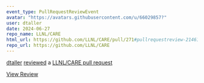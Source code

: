 ```yaml
---
event_type: PullRequestReviewEvent
avatar: "https://avatars.githubusercontent.com/u/66029857?"
user: dtaller
date: 2024-06-27
repo_name: LLNL/CARE
html_url: https://github.com/LLNL/CARE/pull/271#pullrequestreview-2146136193
repo_url: https://github.com/LLNL/CARE
---
```


<a href='https://github.com/dtaller' target='_blank'>dtaller</a> <a href='https://github.com/LLNL/CARE/pull/271#pullrequestreview-2146136193' target='_blank'>reviewed</a> a <a href='https://github.com/LLNL/CARE/pull/271' target='_blank'>LLNL/CARE pull request</a>

<small></small>

<a href='https://github.com/LLNL/CARE/pull/271#pullrequestreview-2146136193' target='_blank'>View Review</a>